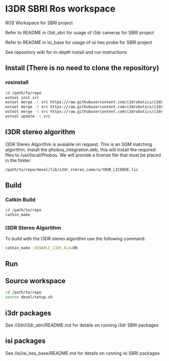 # I3DR SBRI Ros workspace

ROS Workspace for SBRI project

Refer to README in i3dr_sbri for usage of i3dr cameras for SBRI project

Refer to README in isi_base for usage of isi hes probe for SBRI project

See repository wiki for in-depth install and run instructions

## Install (There is no need to clone the repository)

### rosinstall

``` bash
cd /path/to/repo
wstool init src
wstool merge -t src https://raw.githubusercontent.com/i3drobotics/i3dr_sbri_rosinstall/main/i3dr_sbri.rosinstall
wstool merge -t src https://raw.githubusercontent.com/i3drobotics/i3dr_sbri_rosinstall/main/i3dr_ur.rosinstall
wstool merge -t src https://raw.githubusercontent.com/i3drobotics/i3dr_sbri_rosinstall/main/isi_sbri.rosinstall
wstool update -t src
```

## I3DR stereo algorithm

I3DR Stereo Algorithm is avaiable on request. This is an SGM matching algorithm.
Install the phobos_integration.deb, this will install the required files to /usr/local/Phobos.
We will provide a license file that must be placed in the folder:

``` bash
/path/to/repo/devel/lib/i3dr_stereo_camera/YOUR_LICENSE.lic
```

## Build

### Catkin Build

``` bash
cd /path/to/repo
catkin_make
```

### I3DR Stereo Algorithm

To build with the I3DR stereo algorithm use the following command:

``` bash
catkin_make -DENABLE_I3DR_ALG=ON
```

## Run

## Source workspace

``` bash
cd /path/to/repo
source devel/setup.sh
```

## i3dr packages

See /i3dr/i3dr_sbri/README.md for details on running i3dr SBRI packages

## isi packages

See /isi/isi_hes_base/README.md for details on running isi SBRI packages
